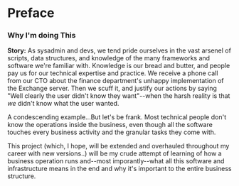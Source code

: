 # Preface

### Why I'm doing This

**Story:** As sysadmin and devs, we tend pride ourselves in the vast arsenel of scripts, data structures, and knowledge of the many frameworks and software we're familiar with. Knowledge is our bread and butter, and people pay us for our technical expertise and practice. We receive a phone call from our CTO about the finance department's unhappy  implementation of the Exchange server. Then we scuff it, and justify our actions by saying "Well clearly the user didn't know they want"--when the harsh reality is that *we* didn't know what the user wanted.

A condescending example...But let's be frank. Most technical people don't know the operations inside the business, even though all the software touches every business activity and the granular tasks they come with.

This project (which, I hope, will be extended and overhauled throughout my career with new versions..) will be my crude attempt of learning of how a business operation runs and--most imporantly--what all this software and infrastructure means in the end and why it's important to the entire business structure.